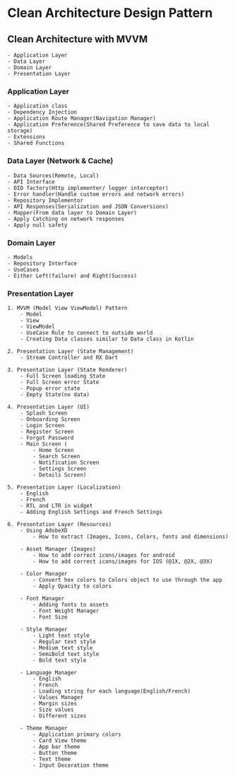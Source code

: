 # Clean Architecture Design Pattern

## Clean Architecture with MVVM
    - Application Layer
    - Data Layer
    - Domain Layer
    - Presentation Layer

### Application Layer
    - Application class
    - Dependency Injection
    - Application Route Manager(Navigation Manager)
    - Application Preference(Shared Preference to save data to local storage)
    - Extensions
    - Shared Functions
     
### Data Layer (Network & Cache)
    - Data Sources(Remote, Local)
    - API Interface
    - DIO factory(Http implementer/ logger interceptor)
    - Error handler(Handle custom errors and network errors)
    - Repository Implementor
    - API Responses(Serialization and JSON Conversions)
    - Mapper(From data layer to Domain Layer)
    - Apply Catching on network responses
    - Apply null safety 

### Domain Layer
    - Models
    - Repository Interface
    - UseCases
    - Either Left(failure) and Right(Success)

### Presentation Layer
    1. MVVM (Model View ViewModel) Pattern
        - Model
        - View
        - ViewModel
        - UseCase Rule to connect to outside world
        - Creating Data classes similar to Data class in Kotlin
        
    2. Presentation Layer (State Management)
        - Stream Controller and RX Dart
        
    3. Presentation Layer (State Renderer)
        - Full Screen loading State
        - Full Screen error State
        - Popup error state
        - Empty State(no data)
                   
    4. Presentation Layer (UI)
        - Splash Screen
        - Onboarding Screen
        - Login Screen
        - Register Screen  
        - Forgot Password
        - Main Screen (
            - Home Screen
            - Search Screen
            - Notification Screen
            - Settings Screen
            - Details Screen)

    5. Presentation Layer (Localization)
        - English
        - French
        - RTL and LTR in widget
        - Adding English Settings and French Settings
        
    6. Presentation Layer (Resources)
        - Using AdobeXD
            - How to extract (Images, Icons, Colors, fonts and dimensions)
            
        - Asset Manager (Images)
            - How to add correct icons/images for android
            - How to add correct icons/images for IOS (@1X, @2X, @3X)
            
        - Color Manager
            - Convert hex colors to Colors object to use through the app
            - Apply Opacity to colors
            
        - Font Manager
            - Adding fonts to assets
            - Font Weight Manager
            - Font Size
            
        - Style Manager
            - Light text style
            - Regular text style
            - Medium text style
            - SemiBold text style
            - Bold text style
            
        - Language Manager
            - English
            - French
            - Loading string for each language(English/French)
            - Values Manager
            - Margin sizes
            - Size values
            - Different sizes
            
        - Theme Manager
            - Application primary colors
            - Card View theme
            - App bar theme
            - Button theme
            - Text theme
            - Input Decoration theme









